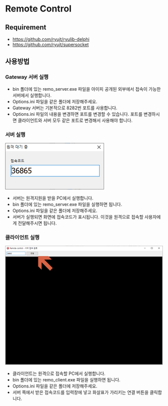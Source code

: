 # Remote Control

## Requirement
* https://github.com/ryujt/ryulib-delphi
* https://github.com/ryujt/supersocket

## 사용방법

### Gateway 서버 실행
* bin 폴더에 있는 remo_server.exe 파일을 아이피 공개된 외부에서 접속이 가능한 서버에서 실행합니다. 
* Options.ini 파일을 같은 폴더에 저장해주세요.
* Gateway 서버는 기본적으로 8282번 포트를 사용합니다.
* Options.ini 파일의 내용을 변경하면 포트를 변경할 수 있습니다. 포트를 변경하시면 클라이언트와 서버 모두 같은 포트로 변경해서 사용해야 합니다.

### 서버 실행
![](./server.png)
* 서버는 원격지원을 받을 PC에서 실행합니다.
* bin 폴더에 있는 remo_server.exe 파일을 실행하면 됩니다.
* Options.ini 파일을 같은 폴더에 저장해주세요.
* 서버가 실행되면 화면에 접속코드가 표시됩니다. 이것을 원격으로 접속할 사용자에게 전달해주시면 됩니다.

### 클라이언트 실행
![](./client.png)
* 클라이언트는 원격으로 접속할 PC에서 실행합니다.
* bin 폴더에 있는 remo_client.exe 파일을 실행하면 됩니다.
* Options.ini 파일을 같은 폴더에 저장해주세요.
* 서버 쪽에서 받은 접속코드를 입력창에 넣고 화살표가 가리키는 연결 버튼을 클릭합니다.

